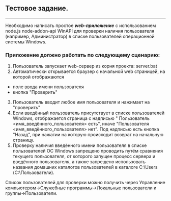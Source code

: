 ## Тестовое задание.
___________________

Необходимо написать простое ***web-приложение*** с использованием node.js node-addon-api WinAPI для проверки наличия
пользователя (например, Администратор) в списке пользователей операционной системы Windows.

### Приложение должно работать по следующему сценарию:

1. Пользователь запускает web-сервер из корня проекта:
   server.bat
2. Автоматически открывается браузер с начальной web страницей, на которой отображаются

- поле ввода имени пользователя
- кнопка "Проверить"

3. Пользователь вводит любое имя пользователя и нажимает на "проверить"
4. Если введённый пользователь присутствует в списке пользователей Windows, отображается страница с надписью "
   Пользователь <имя_введённого_пользователя> есть", иначе "Пользователя <имя_введённого_пользователя> нет". Под
   надписью есть кнопка "Назад", при нажатии на которую происходит возврат на начальную страницу.
5. Проверку наличия введённого имени пользователя в списке пользователей ОС Windows запрещено проводить путём сравнения
   текущего пользователя, от которого запущен процесс сервера и введённого пользователя, а также запрещено использовать
   названия домашних каталогов пользователей в каталоге C:\Users (С:\Пользователи).

Список пользователей для проверки можно получить через Управление компьютером->Служебные программы->Локальные
пользователи и группы->Пользователи.